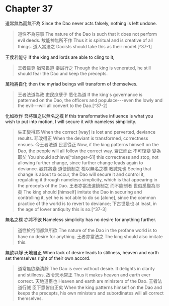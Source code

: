 # Chapter 37

道常無為而無不為
Since the Dao never acts falsely, nothing is left undone.

> 道性不為惡事
The nature of the Dao is such that it does not perform evil deeds.
故能神無所不作
Thus it is spiritual and is creative of all things.
道人當法之
Daoists should take this as their model.[^37-1]

王侯若能守
If the king and lords are able to cling to it,

> 王者雖尊
猶常畏道
奉誡行之
Though the king is venerated,
he still should fear the Dao
and keep the precepts.

萬物將自化
then the myriad beings will transform of themselves.

> 王者法道為政
吏民庶孽子
悉化為道
If the king's governance is patterned on the Dao,
the officers and populace---even the lowly and the evil---will
all convert to the Dao.[^37-2]

化如欲作
吾將鎮之以無名之樸
If this transformative influence is what you wish to put into motion,
I will secure it with nameless simplicity.

> 失正變得耶
When the correct [way] is lost and perverted, deviance results.
耶改得正
When the deviant is transformed, correctness ensues.
今王者法道
民悉從正
Now, if the king patterns himself on the Dao,
the people will all follow the correct way.
齋正而止
不可復變
變為耶矣
You should achieve[^xianger-61] this correctness and stop,
not allowing further change,
since further change leads again to deviance.
觀其將變
道便鎮制之
檢以無名之樸
教誡見也
Seeing that change is about to occur,
the Dao will secure it and control it,
regulating it through nameless simplicity,
which is that appearing in the precepts of the Dao.
王者亦當法道鎮制之
而不能制者
世俗悉變為耶矣
The king should [himself] imitate the Dao in securing and controlling it,
yet he is not able to do so [alone],
since the common practice of the world is to revert to deviance;
下古世是也
at least, in the age of lower antiquity this is so.[^37-3]

無名之樸
亦將不欲
Nameless simplicity
has no desire for anything further.

> 道性於俗間都無所欲
The nature of the Dao in the profane world is to have no desire for anything.
王者亦當法之
The king should also imitate this.

無欲以靜
天地自正
When lack of desire leads to stillness,
heaven and earth set themselves right of their own accord.

> 道常無欲樂清靜
The Dao is ever without desire. It delights in clarity and stillness.
故令天地常正
Thus it makes heaven and earth ever correct.
天地道臣也
Heaven and earth are ministers of the Dao.
王者法道行誡
臣下悉皆自正矣
When the king patterns himself on the Dao and keeps the precepts,
his own ministers and subordinates will all correct themselves.
